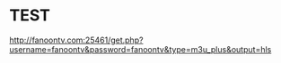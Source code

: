 # TEST 

http://fanoontv.com:25461/get.php?username=fanoontv&password=fanoontv&type=m3u_plus&output=hls
